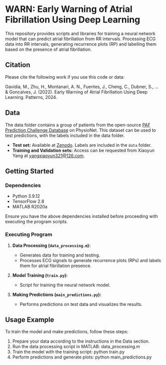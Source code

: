 # WARN: Early Warning of Atrial Fibrillation Using Deep Learning

This repository provides scripts and libraries for training a neural network model that can predict atrial fibrillation from RR intervals. Processing ECG data into RR intervals, generating recurrence plots (RP) and labelling them based on the presence of atrial fibrillation.

## Citation

Please cite the following work if you use this code or data:

Gavidia, M., Zhu, H., Montanari, A. N., Fuentes, J., Cheng, C., Dubner, S., ... & Goncalves, J. (2022).
Early Warning of Atrial Fibrillation Using Deep Learning. Patterns, 2024.


## Data

The data folder contains a group of patients from the open-source [PAF Prediction Challenge Database](https://physionet.org/content/afpdb/1.0.0/) on PhysioNet. This dataset can be used to test predictions, with the labels included in the data folder.

- **Test set:** Available at [Zenodo](https://doi.org/10.5281/zenodo.10815811). Labels are included in the `data` folder.
- **Training and Validation sets:** Access can be requested from Xiaoyun Yang at yangxiaoyun321@126.com.

## Getting Started

### Dependencies

- Python 3.9.12
- TensorFlow 2.8
- MATLAB R2020a

Ensure you have the above dependencies installed before proceeding with executing the program scripts.

### Executing Program

1. **Data Processing (`data_processing.m`):**
   - Generates data for training and testing.
   - Processes ECG signals to generate recurrence plots (RPs) and labels them for atrial fibrillation presence.

2. **Model Training (`train.py`):**
   - Script for training the neural network model.

3. **Making Predictions (`main_predictions.py`):**
   - Performs predictions on test data and visualizes the results.

## Usage Example

To train the model and make predictions, follow these steps:

1. Prepare your data according to the instructions in the Data section.
2. Run the data processing script in MATLAB: data_processing.m
3. Train the model with the training script: python train.py
4. Perform predictions and generate plots: python main_predictions.py

